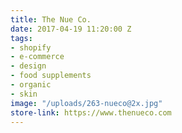 ```yaml
---
title: The Nue Co.
date: 2017-04-19 11:20:00 Z
tags:
- shopify
- e-commerce
- design
- food supplements
- organic
- skin
image: "/uploads/263-nueco@2x.jpg"
store-link: https://www.thenueco.com
---
```


